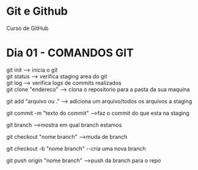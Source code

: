 # Git e Github

Curso de GitHub

# Dia 01 - COMANDOS GIT

git init				--> inicia o git  
git status				--> verifica staging area do git  
git log					--> verifica logs de commits realizados  
git clone "endereco"	--> clona o repositorio para a pasta da sua maquina  

git add "arquivo ou ."	--> adiciona um arquivo/todos os arquivos a staging  

git commit -m "texto do commit"	-->faz o commit do que esta na staging  

git branch				-->mostra em qual branch estamos  

git checkout "nome branch"		-->muda de branch  

git checkout -b "nome branch"	--cria uma nova branch  

git push origin "nome branch"	-->push da branch para o repo  
